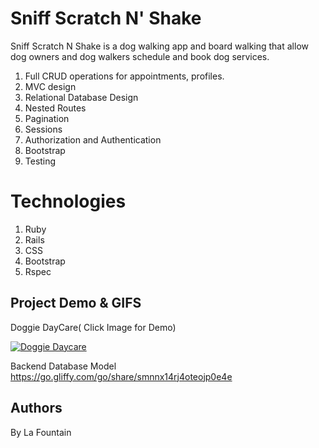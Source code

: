 # Sniff Scratch N' Shake

Sniff Scratch N Shake is a dog walking app and board walking that allow dog owners and dog walkers schedule and book dog services.

1. Full CRUD operations for appointments, profiles.
2. MVC design
3. Relational Database Design
4. Nested Routes
5. Pagination
6. Sessions
7. Authorization and Authentication
8. Bootstrap
9. Testing

# Technologies

1. Ruby
2. Rails
3. CSS
4. Bootstrap
5. Rspec

## Project Demo & GIFS
Doggie DayCare( Click Image for Demo)

[![Doggie Daycare](http://img.youtube.com/vi/U1EP9xFUD6o/0.jpg)](http://www.youtube.com/watch?v=U1EP9xFUD6o "dogwalkingapp")

Backend Database Model
https://go.gliffy.com/go/share/smnnx14rj4oteojp0e4e

## Authors

By La Fountain
